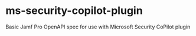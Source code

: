 # ms-security-copilot-plugin
Basic Jamf Pro OpenAPI spec for use with Microsoft Security CoPilot plugin
